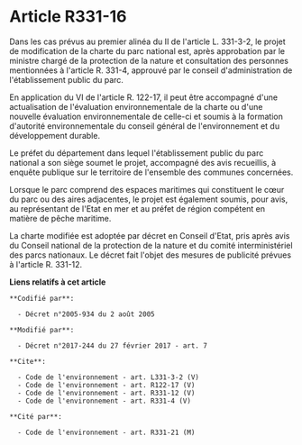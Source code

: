 # Article R331-16

Dans les cas prévus au premier alinéa du II de l'article L. 331-3-2, le projet de modification de la charte du parc national
est, après approbation par le ministre chargé de la protection de la nature et consultation des personnes mentionnées à
l'article R. 331-4, approuvé par le conseil d'administration de l'établissement public du parc. 

En application du VI de l'article R. 122-17, il peut être accompagné d'une actualisation de l'évaluation environnementale de
la charte ou d'une nouvelle évaluation environnementale de celle-ci et soumis à la formation d'autorité environnementale du
conseil général de l'environnement et du développement durable. 

Le préfet du département dans lequel l'établissement public du parc national a son siège soumet le projet, accompagné des
avis recueillis, à enquête publique sur le territoire de l'ensemble des communes concernées. 

Lorsque le parc comprend des espaces maritimes qui constituent le cœur du parc ou des aires adjacentes, le projet est
également soumis, pour avis, au représentant de l'Etat en mer et au préfet de région compétent en matière de pêche maritime. 

La charte modifiée est adoptée par décret en Conseil d'Etat, pris après avis du Conseil national de la protection de la
nature et du comité interministériel des parcs nationaux. Le décret fait l'objet des mesures de publicité prévues à l'article
R. 331-12.

**Liens relatifs à cet article**

	**Codifié par**:

	  - Décret n°2005-934 du 2 août 2005

	**Modifié par**:

	  - Décret n°2017-244 du 27 février 2017 - art. 7

	**Cite**:

	  - Code de l'environnement - art. L331-3-2 (V)
	  - Code de l'environnement - art. R122-17 (V)
	  - Code de l'environnement - art. R331-12 (V)
	  - Code de l'environnement - art. R331-4 (V)

	**Cité par**:

	  - Code de l'environnement - art. R331-21 (M)
